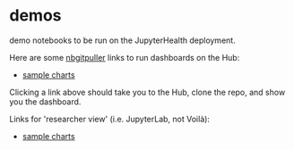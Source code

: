 # demos

demo notebooks to be run on the JupyterHealth deployment.

Here are some [nbgitpuller](https://nbgitpuller.readthedocs.io/en/latest/link.html) links to run dashboards on the Hub:

- [sample charts](https://jupyter-health.2i2c.cloud/hub/user-redirect/git-pull?repo=https%3A%2F%2Fgithub.com%2Fjupyterhealth%2Fdemos&urlpath=voila%2Frender%2Fdemos%2Fdashboards%2Fsample-charts.ipynb&branch=main)

Clicking a link above should take you to the Hub, clone the repo, and show you the dashboard.

Links for 'researcher view' (i.e. JupyterLab, not Voilà):

- [sample charts](https://jupyter-health.2i2c.cloud/hub/user-redirect/git-pull?repo=https%3A%2F%2Fgithub.com%2Fjupyterhealth%2Fdemos&urlpath=lab%2Ftree%2Fdemos%2Fdashboards%2Fsample-charts.ipynb&branch=main)
